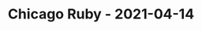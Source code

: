 ---
layout: post
title: Chicago Ruby - 2021-04-14
datetime: 2021-04-14 19:00:00.000000000 -04:00
name: Chicago Ruby
external_url: https://www.meetup.com/ChicagoRuby/events/xlfgcryccgbsb/
year_month: 2021-04
---